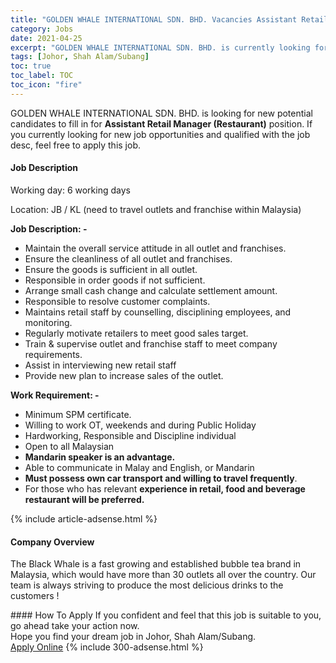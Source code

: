 ```yaml
---
title: "GOLDEN WHALE INTERNATIONAL SDN. BHD. Vacancies Assistant Retail Manager (Restaurant)" 
category: Jobs 
date: 2021-04-25 
excerpt: "GOLDEN WHALE INTERNATIONAL SDN. BHD. is currently looking for suitable person to fill in the Assistant Retail Manager (Restaurant) which based in Johor, Shah Alam/Subang" 
tags: [Johor, Shah Alam/Subang] 
toc: true 
toc_label: TOC 
toc_icon: "fire" 
--- 
```


<p>GOLDEN WHALE INTERNATIONAL SDN. BHD. is looking for new potential candidates to fill in for <b>Assistant Retail Manager (Restaurant)</b> position. If you currently looking for new job opportunities and qualified with the job desc, feel free to apply this job.
</p><div><div><h4>Job Description</h4></div><div><div><span><div><p>Working day: 6 working days</p><p>Location: JB / KL (need to travel outlets and franchise within Malaysia)</p><p><strong>Job Description: -</strong></p><ul><li><span>Maintain the overall service attitude in all outlet and </span><span>franchises</span><span>.</span></li><li><span>Ensure the cleanliness of all outlet and franchises.</span></li><li><span>Ensure the goods is sufficient in all outlet.</span></li><li><span>Responsible in order goods if not sufficient.</span></li><li><span>Arrange small cash change and calculate settlement amount.</span></li><li><span>Responsible to resolve customer complaints.</span></li><li><span>Maintains retail staff by counselling, disciplining employees, and monitoring.</span></li><li><span>Regularly motivate retailers to meet good sales target.</span></li><li><span>Train &amp; supervise outlet and franchise staff to meet company requirements.</span></li><li><span>Assist in interviewing new retail staff</span></li><li><span>Provide new plan to increase sales of the outlet.</span></li></ul><p><strong>Work Requirement: -</strong></p><ul><li><span>Minimum SPM certificate.</span></li><li><span>Willing to work OT, weekends and during Public Holiday</span></li><li><span>Hardworking, Responsible and Discipline individual</span></li><li><span>Open to all Malaysian</span></li><li><strong>Mandarin speaker is an advantage.</strong><span></span></li><li><span>Able to communicate in Malay and English, or Mandarin</span></li><li><strong>Must possess own car transport and willing to travel frequently</strong>.</li><li><span>For those who has relevant </span><strong>experience in retail, food and beverage restaurant will be preferred.</strong></li></ul></div></span></div></div></div> 
{% include article-adsense.html %} 
<div><div><h4>Company Overview</h4></div><div><div><span><div><p>The Black Whale is a fast growing and established bubble tea brand in Malaysia, which would have more than 30 outlets all over the country. Our team is always striving to produce the most delicious drinks to the customers !</p></div></span></div></div></div> 
#### How To Apply 
If you confident and feel that this job is suitable to you, go ahead take your action now. <br/> 
Hope you find your dream job in Johor, Shah Alam/Subang. <br/> 
<a href="https://www.jobstreet.com.my/en/job/assistant-retail-manager-restaurant-4546854?jobId=jobstreet-my-job-4546854&" class="btn btn--info" target="_blank" rel="nofollow noopenner">Apply Online</a> 
{% include 300-adsense.html %} 